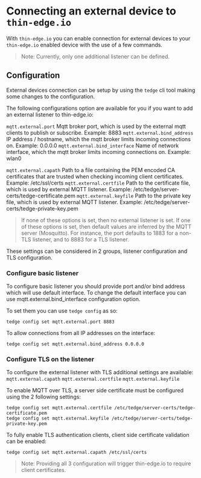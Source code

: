 # Connecting an external device to `thin-edge.io`

With `thin-edge.io` you can enable connection for external devices to your `thin-edge.io` enabled device with the use of a few commands.

> Note: Currently, only one additional listener can be defined.

## Configuration

External devices connection can be setup by using the `tedge` cli tool making some changes to the configuration.

The following configurations option are available for you if you want to add an external listener to thin-edge.io:

`mqtt.external.port`             Mqtt broker port, which is used by the external mqtt clients to publish or subscribe. Example: 8883
`mqtt.external.bind_address`     IP address / hostname, which the mqtt broker limits incoming connections on. Example: 0.0.0.0
`mqtt.external.bind_interface`   Name of network interface, which the mqtt broker limits incoming connections on. Example: wlan0

`mqtt.external.capath`           Path to a file containing the PEM encoded CA certificates that are trusted when checking incoming client certificates. Example: /etc/ssl/certs
`mqtt.external.certfile`         Path to the certificate file, which is used by external MQTT listener. Example: /etc/tedge/server-certs/tedge-certificate.pem
`mqtt.external.keyfile`          Path to the private key file, which is used by external MQTT listener. Example: /etc/tedge/server-certs/tedge-private-key.pem

> If none of these options is set, then no external listener is set.
> If one of these options is set, then default values are inferred by the MQTT server (Mosquitto). For instance, the port defaults to 1883 for a non-TLS listener, and to 8883 for a TLS listener.

These settings can be considered in 2 groups, listener configuration and TLS configuration.

### Configure basic listener

To configure basic listener you should provide port and/or bind address which will use default interface.
To change the default interface you can use mqtt.external.bind_interface configuration option.

To set them you can use `tedge config` as so:

```shell
tedge config set mqtt.external.port 8883
```

To allow connections from all IP addresses on the interface:

```shell
tedge config set mqtt.external.bind_address 0.0.0.0
```

### Configure TLS on the listener

To configure the external listener with TLS additional settings are available: `mqtt.external.capath` `mqtt.external.certfile` `mqtt.external.keyfile`

To enable MQTT over TLS, a server side certificate must be configured using the 2 following settings:

```shell
tedge config set mqtt.external.certfile /etc/tedge/server-certs/tedge-certificate.pem
tedge config set mqtt.external.keyfile /etc/tedge/server-certs/tedge-private-key.pem
```

To fully enable TLS authentication clients, client side certificate validation can be enabled:

```shell
tedge config set mqtt.external.capath /etc/ssl/certs
```

> Note: Providing all 3 configuration will trigger thin-edge.io to require client certificates.
